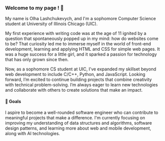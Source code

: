 ### Welcome to my page ! 👋

My name is Olha Lashchukevych, and I'm a sophomore Computer Science student at University of Illinois Chicago (UIC).  

My first experience with writing code was at the age of 11 ignited by a question that spontaneously popped up in my mind: how do websites come to be? That curiosity led me to immerse myself in the world of front-end development, learning and applying HTML and CSS for simple web pages. It was a huge success for a little girl, and it sparked a passion for technology that has only grown since then.

Now, as a sophomore CS student at UIC, I’ve expanded my skillset beyond web development to include C/C++, Python, and JavaScript. Looking forward, I’m excited to continue building projects that combine creativity with technical problem-solving. I’m always eager to learn new technologies and collaborate with others to create solutions that make an impact.

#### 🚀 Goals

I aspire to become a well-rounded software engineer who can contribute to meaningful projects that make a difference. I'm currently focusing on improving my understanding of data structures and algorithms, software design patterns, and learning more about web and mobile development, along with AI technologies.
<!--
**euwunss/euwunss** is a ✨ _special_ ✨ repository because its `README.md` (this file) appears on your GitHub profile.

Here are some ideas to get you started:

- 🔭 I’m currently working on ...
- 🌱 I’m currently learning ...
- 👯 I’m looking to collaborate on ...
- 🤔 I’m looking for help with ...
- 💬 Ask me about ...
- 📫 How to reach me: ...
- 😄 Pronouns: ...
- ⚡ Fun fact: ...
-->
